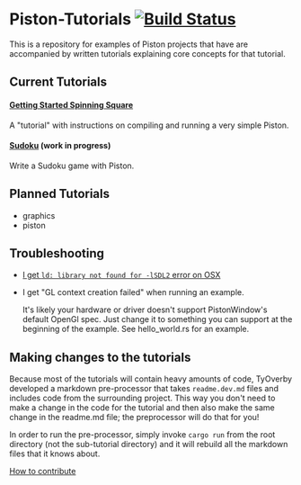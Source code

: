 # Piston-Tutorials [![Build Status](https://travis-ci.org/PistonDevelopers/Piston-Tutorials.svg)](https://travis-ci.org/PistonDevelopers/Piston-Tutorials)

This is a repository for examples of Piston projects that have are
accompanied by written tutorials explaining core concepts for that
tutorial.

## Current Tutorials

#### [Getting Started Spinning Square](./getting-started)
A "tutorial" with instructions on compiling and running a very
simple Piston.

#### [Sudoku](./sudoku) (work in progress)
Write a Sudoku game with Piston.

## Planned Tutorials

* graphics
* piston

## Troubleshooting

* [I get `ld: library not found for -lSDL2` error on OSX](https://github.com/PistonDevelopers/rust-empty/issues/175)

* I get "GL context creation failed" when running an example.

  It's likely your hardware or driver doesn't support PistonWindow's default OpenGl spec. Just change it to something
  you can support at the beginning of the example. See hello_world.rs for an example.

## Making changes to the tutorials
Because most of the tutorials will contain heavy amounts of 
code, TyOverby developed a markdown pre-processor that takes 
`readme.dev.md` files and includes code from the surrounding 
project.  This way you don't need to make a change in the code
for the tutorial and then also make the same change in the 
readme.md file; the preprocessor will do that for you!

In order to run the pre-processor, simply invoke `cargo run` 
from the root directory (not the sub-tutorial directory) and 
it will rebuild all the markdown files that it knows about.

[How to contribute](https://github.com/PistonDevelopers/piston/blob/master/CONTRIBUTING.md)
